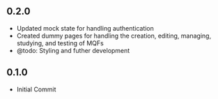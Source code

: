 ## 0.2.0
- Updated mock state for handling authentication
- Created dummy pages for handling the creation, editing, managing, studying, and testing of MQFs
- @todo: Styling and futher development

## 0.1.0
- Initial Commit